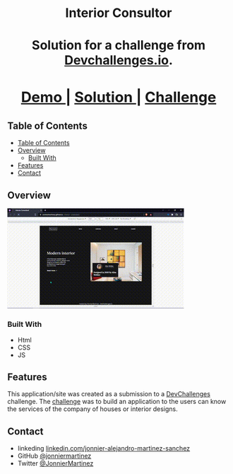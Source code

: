 <!-- Please update value in the {}  -->

<h1 align="center">Interior Consultor<h1>

<div align="center">
   Solution for a challenge from  <a href="http://devchallenges.io" target="_blank">Devchallenges.io</a>.
</div>

<div align="center">
  <h3>
    <a href="https://jonniermartinez.github.io/-interior-consultant/">
      Demo
    </a>
    <span> | </span>
    <a href="https://github.com/jonniermartinez/-interior-consultant/tree/main">
      Solution
    </a>
    <span> | </span>
    <a href="https://devchallenges.io/challenges/Jymh2b2FyebRTUljkNcb">
      Challenge
    </a>
  </h3>
</div>

<!-- TABLE OF CONTENTS -->

## Table of Contents

- [Table of Contents](#table-of-contents)
- [Overview](#overview)
  - [Built With](#built-with)
- [Features](#features)
- [Contact](#contact)

<!-- OVERVIEW -->

## Overview

![screenshot](./Assets/img/2022-04-19%2014-31-21.gif)

### Built With

- Html
- CSS
- JS

## Features

This application/site was created as a submission to a [DevChallenges](https://devchallenges.io/challenges) challenge. The [challenge](https://devchallenges.io/challenges/Jymh2b2FyebRTUljkNcb) was to build an application to the users can know the services of the  company of houses or interior designs.

## Contact

- linkeding [linkedin.com/jonnier-alejandro-martinez-sanchez](https://co.linkedin.com/in/jonnier-alejandro-martinez-sanchez)
- GitHub [@jonniermartinez](https://github.com/jonniermartinez)
- Twitter [@JonnierMartinez](https://twitter.com/jonniermartinez)
